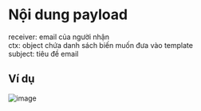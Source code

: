 # Nội dung payload
receiver: email của người nhận <br>
ctx: object chứa danh sách biến muốn đưa vào template <br>
subject: tiêu đề email
## Ví dụ
![image](https://user-images.githubusercontent.com/80117901/203464800-46f7fc32-b025-4292-a9fd-b58c8f45f02a.png)
